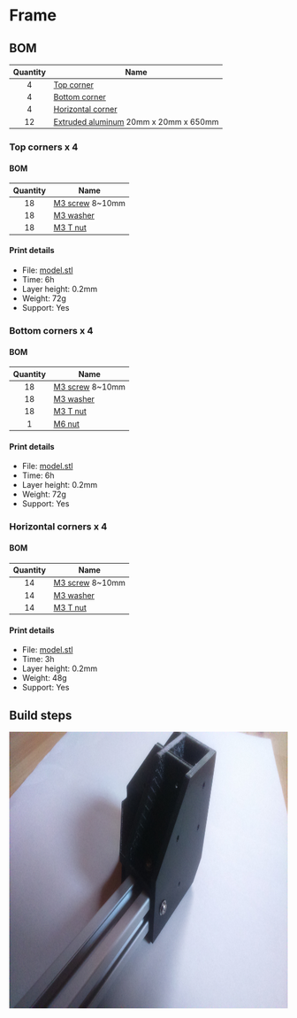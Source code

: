 # Frame

## BOM
| Quantity | Name |
| :---: | --- |
| 4 | [Top corner](#top-corners-x-4) | 
| 4 | [Bottom corner](#bottom-corners-x-4) | 
| 4 | [Horizontal corner](#horizontal-corners-x-4) |
| 12 | [Extruded aluminum](../bom/bom.md) 20mm x 20mm x 650mm |

### Top corners x 4
#### BOM
| Quantity | Name |
| :---: | --- |
| 18 | [M3 screw](../bom/bom.md) 8~10mm | 
| 18 | [M3 washer](../bom/bom.md) | 
| 18 | [M3 T nut](../bom/bom.md) | 

#### Print details
* File: [model.stl](../models/frame/corner_3d_top.stl)
* Time: 6h
* Layer height: 0.2mm
* Weight: 72g
* Support: Yes
 
### Bottom corners x 4
#### BOM
| Quantity | Name |
| :---: | --- |
| 18 | [M3 screw](../bom/bom.md) 8~10mm | 
| 18 | [M3 washer](../bom/bom.md) | 
| 18 | [M3 T nut](../bom/bom.md) | 
| 1 | [M6 nut](../bom/bom.md) | 

#### Print details
* File: [model.stl](../models/frame/corner_3d_bot.stl)
* Time: 6h
* Layer height: 0.2mm
* Weight: 72g
* Support: Yes

### Horizontal corners x 4
#### BOM
| Quantity | Name |
| :---: | --- |
| 14 | [M3 screw](../bom/bom.md) 8~10mm | 
| 14 | [M3 washer](../bom/bom.md) | 
| 14 | [M3 T nut](../bom/bom.md) | 

#### Print details
* File: [model.stl](../models/frame/corner_2d.stl)
* Time: 3h
* Layer height: 0.2mm
* Weight: 48g
* Support: Yes

## Build steps

<a href="./DSC_0014.JPG"><img src="./DSC_0014.JPG" height="500"></a>

